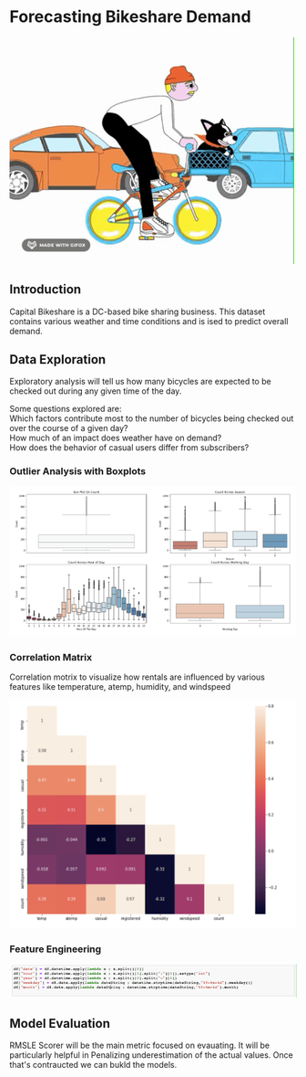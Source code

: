 # Forecasting Bikeshare Demand<br>

<img src='visualizations/bikes.gif' width=500>

## Introduction
Capital Bikeshare is a DC-based bike sharing business. This dataset contains various weather and time conditions and is ised to predict overall demand. 

## Data Exploration

Exploratory analysis will tell us how many bicycles are expected to be checked out during any given time of the day.<br>

Some questions explored are:<br>
Which factors contribute most to the number of bicycles being checked out over the course of a given day?<br>
How much of an impact does weather have on demand?<br>
How does the behavior of casual users differ from subscribers?<br>

### Outlier Analysis with Boxplots

<img src='visualizations/boxplots.png' width=700>

### Correlation Matrix
Correlation motrix to visualize how rentals are influenced by various features like temperature, atemp, humidity, and windspeed

<img src='visualizations/matrix.png' width=700>

### Feature Engineering

<img src='visualizations/feature engineering.png' width=1000>

## Model Evaluation

RMSLE Scorer will be the main metric focused on evauating. It will be particularly helpful in Penalizing underestimation of the actual values. Once that's contraucted we can bukld the models.





